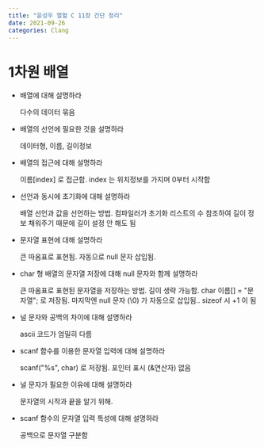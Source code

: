 ```yaml
---
title: "윤성우 열혈 C 11장 간단 정리"
date: 2021-09-26
categories: Clang
---
```


# 1차원 배열

- 배열에 대해 설명하라

  다수의 데이터 묶음

- 배열의 선언에 필요한 것을 설명하라

  데이터형, 이름, 길이정보

- 배열의 접근에 대해 설명하라

  이름[index] 로 접근함. index 는 위치정보를 가지며 0부터 시작함

- 선언과 동시에 초기화에 대해 설명하라

  배열 선언과 값을 선언하는 방법. 컴파일러가 초기화 리스트의 수 참조하여 길이 정보 채워주기 때문에 길이 설정 안 해도 됨

- 문자열 표현에 대해 설명하라

  큰 따옴표로 표현됨. 자동으로 null 문자 삽입됨.

- char 형 배열의 문자열 저장에 대해 null 문자와 함께 설명하라

  큰 따옴표로 표현된 문자열을 저장하는 방법. 길이 생략 가능함. char 이름[] = "문자열"; 로 저장됨. 마지막엔 null 문자 (\0) 가 자동으로 삽입됨.. sizeof 시 +1 이 됨

- 널 문자와 공백의 차이에 대해 설명하라

  ascii 코드가 엄밀히 다름

- scanf 함수를 이용한 문자열 입력에 대해 설명하라

  scanf("%s", char) 로 저장됨. 포인터 표시 (&연산자) 없음

- 널 문자가 필요한 이유에 대해 설명하라

  문자열의 시작과 끝을 알기 위해.

- scanf 함수의 문자열 입력 특성에 대해 설명하라

  공백으로 문자열 구분함
